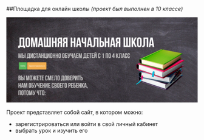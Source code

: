 ##Площадка для онлайн школы
_(проект был выполнен в 10 классе)_

![img.png](static/image/img.png)

Проект представляет собой сайт, в котором можно:
- зарегистрироваться или войти в свой личный кабинет
- выбрать урок и изучить его